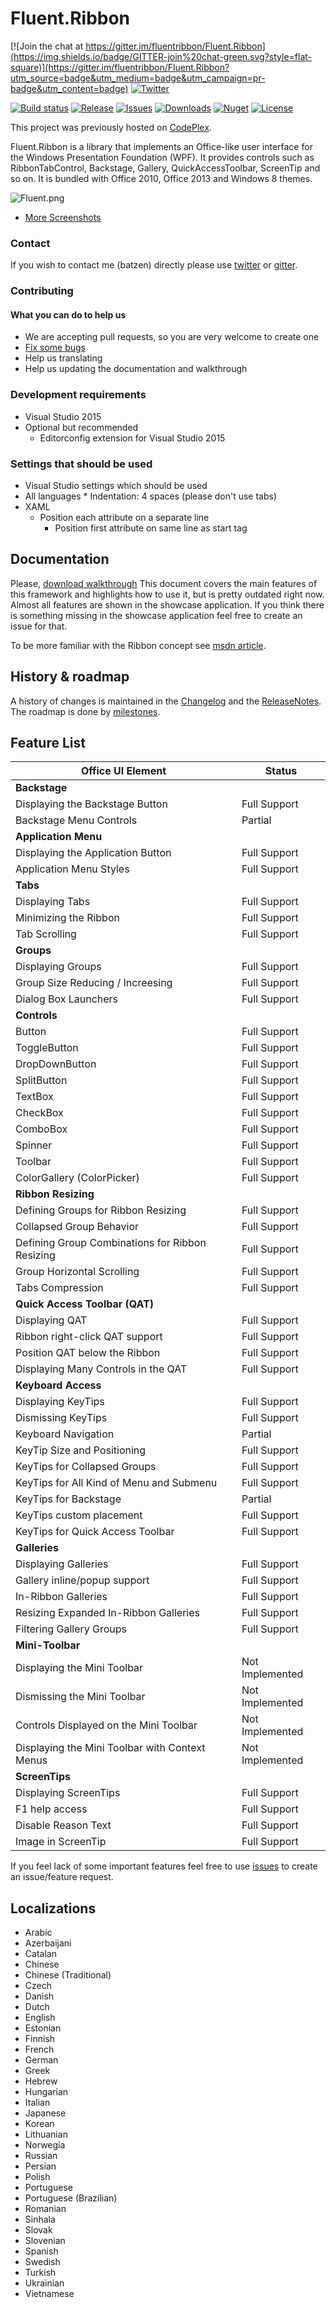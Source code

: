 Fluent.Ribbon
=============

[![Join the chat at https://gitter.im/fluentribbon/Fluent.Ribbon](https://img.shields.io/badge/GITTER-join%20chat-green.svg?style=flat-square)](https://gitter.im/fluentribbon/Fluent.Ribbon?utm_source=badge&utm_medium=badge&utm_campaign=pr-badge&utm_content=badge)
[![Twitter](https://img.shields.io/badge/twitter-%40batzendev-blue.svg?style=flat-square)](https://twitter.com/batzendev)

[![Build status](https://img.shields.io/appveyor/ci/batzen/fluent-ribbon.svg?style=flat-square)](https://ci.appveyor.com/project/batzen/fluent-ribbon)
[![Release](https://img.shields.io/github/release/fluentribbon/fluent.ribbon.svg?style=flat-square)](https://github.com/fluentribbon/Fluent.Ribbon/releases/latest)
[![Issues](https://img.shields.io/github/issues/fluentribbon/fluent.ribbon.svg?style=flat-square)](https://github.com/fluentribbon/Fluent.Ribbon/issues)
[![Downloads](https://img.shields.io/nuget/dt/Fluent.Ribbon.svg?style=flat-square)](http://www.nuget.org/packages/Fluent.Ribbon/)
[![Nuget](https://img.shields.io/nuget/vpre/Fluent.Ribbon.svg?style=flat-square)](http://nuget.org/packages/Fluent.Ribbon)
[![License](https://img.shields.io/badge/license-MIT-blue.svg?style=flat-square)](https://github.com/fluentribbon/Fluent.Ribbon/blob/master/License.txt)

This project was previously hosted on [CodePlex](https://fluent.codeplex.com/).

Fluent.Ribbon is a library that implements an Office-like user interface for the Windows Presentation Foundation (WPF). It provides controls such as RibbonTabControl, Backstage, Gallery, QuickAccessToolbar, ScreenTip and so on. It is bundled with Office 2010, Office 2013 and Windows 8 themes.

![Fluent.png](https://raw.githubusercontent.com/fluentribbon/Fluent.Ribbon/master/Images/Fluent.png)

*   [More Screenshots](https://github.com/fluentribbon/Fluent.Ribbon/wiki/Screenshots)

### Contact

If you wish to contact me (batzen) directly please use [twitter](https://twitter.com/batzendev) or [gitter](https://gitter.im/batzen).

### Contributing

#### What you can do to help us
*   We are accepting pull requests, so you are very welcome to create one
*   [Fix some bugs](https://github.com/fluentribbon/Fluent.Ribbon/issues)
*   Help us translating
*   Help us updating the documentation and walkthrough

### Development requirements
* Visual Studio 2015
* Optional but recommended
  * Editorconfig extension for Visual Studio 2015

### Settings that should be used
*   Visual Studio settings which should be used
  *  All languages
    * Indentation: 4 spaces (please don't use tabs)
  * XAML
    * Position each attribute on a separate line
      * Position first attribute on same line as start tag

## Documentation

Please, [download walkthrough](https://github.com/fluentribbon/Fluent.Ribbon/blob/master/Doc/Fluent%20Ribbon%20Control%20Suite%20Walkthrough.pdf?raw=true)
This document covers the main features of this framework and highlights how to use it, but is pretty outdated right now.
Almost all features are shown in the showcase application. If you think there is something missing in the showcase application feel free to create an issue for that.

To be more familiar with the Ribbon concept see [msdn article](http://msdn.microsoft.com/en-us/library/cc872782.aspx).

## History &amp; roadmap
A history of changes is maintained in the [Changelog](Changelog.md) and the [ReleaseNotes](ReleaseNotes.md).
The roadmap is done by [milestones](../../milestones).

## Feature List
| Office UI Element |  Status |
| ----- | ----- |
| **Backstage** |   |
| Displaying the Backstage Button |  Full Support |
| Backstage Menu Controls |  Partial |
| **Application Menu** |   |
| Displaying the Application Button |  Full Support |
| Application Menu Styles |  Full Support |
| **Tabs** |   |
| Displaying Tabs |  Full Support |
| Minimizing the Ribbon |  Full Support |
| Tab Scrolling |  Full Support |
| **Groups** |   |
| Displaying Groups |  Full Support |
| Group Size Reducing / Increesing |  Full Support |
| Dialog Box Launchers |  Full Support |
| **Controls** |   |
| Button |  Full Support |
| ToggleButton |  Full Support |
| DropDownButton |  Full Support |
| SplitButton |  Full Support |
| TextBox |  Full Support |
| CheckBox |  Full Support |
| ComboBox |  Full Support |
| Spinner |  Full Support |
| Toolbar |  Full Support |
| ColorGallery (ColorPicker) |  Full Support |
| **Ribbon Resizing** |   |
| Defining Groups for Ribbon Resizing |  Full Support |
| Collapsed Group Behavior |  Full Support |
| Defining Group Combinations for Ribbon Resizing |  Full Support |
| Group Horizontal Scrolling |  Full Support |
| Tabs Compression |  Full Support |
| **Quick Access Toolbar (QAT)** |   |
| Displaying QAT |  Full Support |
| Ribbon right-click QAT support |  Full Support |
| Position QAT below the Ribbon |  Full Support |
| Displaying Many Controls in the QAT |  Full Support |
| **Keyboard Access** |   |
| Displaying KeyTips |  Full Support |
| Dismissing KeyTips |  Full Support |
| Keyboard Navigation |  Partial |
| KeyTip Size and Positioning |  Full Support |
| KeyTips for Collapsed Groups |  Full Support |
| KeyTips for All Kind of Menu and Submenu |  Full Support |
| KeyTips for Backstage |  Partial |
| KeyTips custom placement |  Full Support |
| KeyTips for Quick Access Toolbar |  Full Support |
| **Galleries** |   |
| Displaying Galleries |  Full Support |
| Gallery inline/popup support |  Full Support |
| In-Ribbon Galleries |  Full Support |
| Resizing Expanded In-Ribbon Galleries |  Full Support |
| Filtering Gallery Groups |  Full Support |
| **Mini-Toolbar** |   |
| Displaying the Mini Toolbar |  Not Implemented |
| Dismissing the Mini Toolbar |  Not Implemented |
| Controls Displayed on the Mini Toolbar |  Not Implemented |
| Displaying the Mini Toolbar with Context Menus |  Not Implemented |
| **ScreenTips** |   |
| Displaying ScreenTips |  Full Support |
| F1 help access |  Full Support |
| Disable Reason Text |  Full Support |
| Image in ScreenTip |  Full Support |

If you feel lack of some important features feel free to use [issues](https://github.com/fluentribbon/Fluent.Ribbon/issues) to create an issue/feature request.

## Localizations

*   Arabic
*   Azerbaijani
*   Catalan
*   Chinese
*   Chinese (Traditional)
*   Czech
*   Danish
*   Dutch
*   English
*   Estonian
*   Finnish
*   French
*   German
*   Greek
*   Hebrew
*   Hungarian
*   Italian
*   Japanese
*   Korean
*   Lithuanian
*   Norwegia
*   Russian
*   Persian
*   Polish
*   Portuguese
*   Portuguese (Brazilian)
*   Romanian
*   Sinhala
*   Slovak
*   Slovenian
*   Spanish
*   Swedish
*   Turkish
*   Ukrainian
*   Vietnamese
